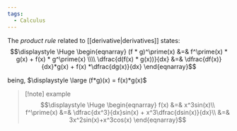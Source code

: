 ```yaml
---
tags:
  - Calculus
---
```

The *product rule* related to [[derivative|derivatives]] states:
$$\displaystyle \Huge \begin{eqnarray} 
(f * g)^\prime(x) &=& f^\prime(x) * g(x) + f(x) * g^\prime(x)
\\\\
\dfrac{d(f(x) * g(x))}{dx} &=& 
\dfrac{df(x)}{dx}*g(x)  + f(x) *\dfrac{dg(x)}{dx}
\end{eqnarray}$$

being, $\displaystyle \large (f*g)(x) = f(x)*g(x)$

>[!note] example
>$$\displaystyle \Huge \begin{eqnarray} 
f(x) &=& x^3sin(x)\\
f^\prime(x) &=& \dfrac{dx^3}{dx}sin(x) + x^3\dfrac{dsin(x)}{dx}\\
&=& 3x^2sin(x)+x^3cos(x)
\end{eqnarray}$$

